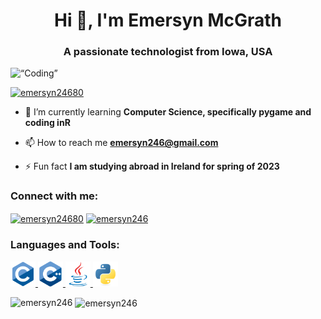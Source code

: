 <h1 align="center">Hi 👋, I'm Emersyn McGrath</h1>
<h3 align="center">A passionate technologist from Iowa, USA</h3>
<img align=“right” alt=“Coding” width=“400” src="https://www.animatedimages.org/data/media/56/animated-computer-image-0178.gif">

<p align="left"> <a href="https://twitter.com/emersyn24680" target="blank"><img src="https://img.shields.io/twitter/follow/emersyn24680?logo=twitter&style=for-the-badge" alt="emersyn24680" /></a> </p>

- 🌱 I’m currently learning **Computer Science, specifically pygame and coding inR**

- 📫 How to reach me **emersyn246@gmail.com**

- ⚡ Fun fact **I am studying abroad in Ireland for spring of 2023**

<h3 align="left">Connect with me:</h3>
<p align="left">
<a href="https://twitter.com/emersyn24680" target="blank"><img align="center" src="https://raw.githubusercontent.com/rahuldkjain/github-profile-readme-generator/master/src/images/icons/Social/twitter.svg" alt="emersyn24680" height="30" width="40" /></a>
<a href="https://instagram.com/emersyn246" target="blank"><img align="center" src="https://raw.githubusercontent.com/rahuldkjain/github-profile-readme-generator/master/src/images/icons/Social/instagram.svg" alt="emersyn246" height="30" width="40" /></a>
</p>

<h3 align="left">Languages and Tools:</h3>
<p align="left"> <a href="https://www.cprogramming.com/" target="_blank" rel="noreferrer"> <img src="https://raw.githubusercontent.com/devicons/devicon/master/icons/c/c-original.svg" alt="c" width="40" height="40"/> </a> <a href="https://www.w3schools.com/cpp/" target="_blank" rel="noreferrer"> <img src="https://raw.githubusercontent.com/devicons/devicon/master/icons/cplusplus/cplusplus-original.svg" alt="cplusplus" width="40" height="40"/> </a> <a href="https://www.java.com" target="_blank" rel="noreferrer"> <img src="https://raw.githubusercontent.com/devicons/devicon/master/icons/java/java-original.svg" alt="java" width="40" height="40"/> </a> <a href="https://www.python.org" target="_blank" rel="noreferrer"> <img src="https://raw.githubusercontent.com/devicons/devicon/master/icons/python/python-original.svg" alt="python" width="40" height="40"/> </a> </p>

<p><img align="left" src="https://github-readme-stats.vercel.app/api/top-langs?username=emersyn246&show_icons=true&locale=en&layout=compact" alt="emersyn246" /></p>

<p>&nbsp;<img align="center" src="https://github-readme-stats.vercel.app/api?username=emersyn246&show_icons=true&locale=en" alt="emersyn246" /></p>
